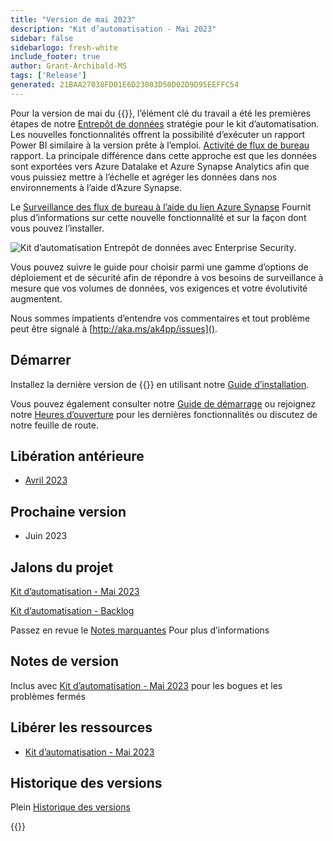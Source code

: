 ```yaml
---
title: "Version de mai 2023"
description: "Kit d’automatisation - Mai 2023"
sidebar: false
sidebarlogo: fresh-white
include_footer: true
author: Grant-Archibald-MS
tags: ['Release']
generated: 21BAA27038FD01E6D23003D50D02D9D95EEFFC54
---
```


Pour la version de mai du {{<product-name>}}, l’élément clé du travail a été les premières étapes de notre [Entrepôt de données](https://learn.microsoft.com/azure/architecture/data-guide/relational-data/data-warehousing) stratégie pour le kit d’automatisation. Les nouvelles fonctionnalités offrent la possibilité d’exécuter un rapport Power BI similaire à la version prête à l’emploi. [Activité de flux de bureau](https://learn.microsoft.com/power-automate/desktop-flows/desktop-flow-activity) rapport. La principale différence dans cette approche est que les données sont exportées vers Azure Datalake et Azure Synapse Analytics afin que vous puissiez mettre à l’échelle et agréger les données dans nos environnements à l’aide d’Azure Synapse.

Le [Surveillance des flux de bureau à l’aide du lien Azure Synapse](https://github.com/microsoft/powercat-automation-kit/blob/main/AutomationKit_Flow_BYODL/readme.md) Fournit plus d’informations sur cette nouvelle fonctionnalité et sur la façon dont vous pouvez l’installer.

![Kit d’automatisation Entrepôt de données avec Enterprise Security](https://user-images.githubusercontent.com/29349597/239506755-0a7ac4fb-091d-4ef1-93ec-cf4ef0e924da.png).

Vous pouvez suivre le guide pour choisir parmi une gamme d’options de déploiement et de sécurité afin de répondre à vos besoins de surveillance à mesure que vos volumes de données, vos exigences et votre évolutivité augmentent.

Nous sommes impatients d’entendre vos commentaires et tout problème peut être signalé à [http://aka.ms/ak4pp/issues]().

## Démarrer

Installez la dernière version de {{<product-name>}} en utilisant notre [Guide d’installation](/fr/get-started/install).

Vous pouvez également consulter notre [Guide de démarrage](/fr/get-started) ou rejoignez notre [Heures d’ouverture](/fr/office-hours) pour les dernières fonctionnalités ou discutez de notre feuille de route.

## Libération antérieure

- [Avril 2023](/fr/releases/april-2023)

## Prochaine version

- Juin 2023

## Jalons du projet

[Kit d’automatisation - Mai 2023](https://github.com/orgs/microsoft/projects/486/views/12)

[Kit d’automatisation - Backlog](https://github.com/orgs/microsoft/projects/486/views/1)

Passez en revue le [Notes marquantes](/fr/releases/milestones) Pour plus d’informations

## Notes de version

Inclus avec [Kit d’automatisation - Mai 2023](https://github.com/microsoft/powercat-automation-kit/releases/tag/AutomationKit-May2023) pour les bogues et les problèmes fermés

## Libérer les ressources

- [Kit d’automatisation - Mai 2023](https://github.com/microsoft/powercat-automation-kit/releases/tag/AutomationKit-May2023)

## Historique des versions

Plein [Historique des versions](/fr/releases)

{{<questions name="/content/fr/releases/may-2023.json" completed="Merci de nous avoir fait part de vos commentaires" showNavigationButtons="false" locale="fr">}}
